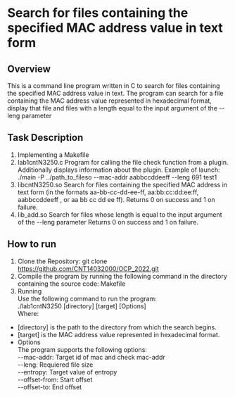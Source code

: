 # Search for files containing the specified MAC address value in text form
## Overview
This is a command line program written in C to search for files containing the specified MAC address value in text. The program can search for a file containing the MAC address value represented in hexadecimal format, display that file and files with a length equal to the input argument of the --leng parameter
## Task Description
1. Implementing a Makefile
2. lab1cntN3250.c
   Program for calling the file check function from a plugin. Additionally displays information about the plugin.
   Example of launch:
   ./main -P ../path_to_fileso --mac-addr aabbccddeeff --leng 691 test1
3. libcntN3250.so
   Search for files containing the specified MAC address in text form (in the formats aa-bb-cc-dd-ee-ff, aa:bb:cc:dd:ee:ff, aabbccddeeff , or aa bb cc dd ee ff).
   Returns 0 on success and 1 on failure.
4. lib_add.so
   Search for files whose length is equal to the input argument of the --leng parameter
   Returns 0 on success and 1 on failure.
## How to run
1. Clone the Repository: git clone https://github.com/CNT14032000/OCP_2022.git
2. Compile the program by running the following command in the directory containing the source code: Makefile
3. Running</br>
Use the following command to run the program:</br>
./lab1cntN3250 [directory] [target] [Options] </br>
Where:</br>
* [directory] is the path to the directory from which the search begins.</br>
* [target] is the MAC address value represented in hexadecimal format.</br>
* Options</br>
The program supports the following options:</br>
--mac-addr: Target id of mac and check mac-addr</br>
--leng: Requiered file size</br>
--entropy: Target value of entropy</br>
--offset-from: Start offset</br>
--offset-to: End offset</br>

